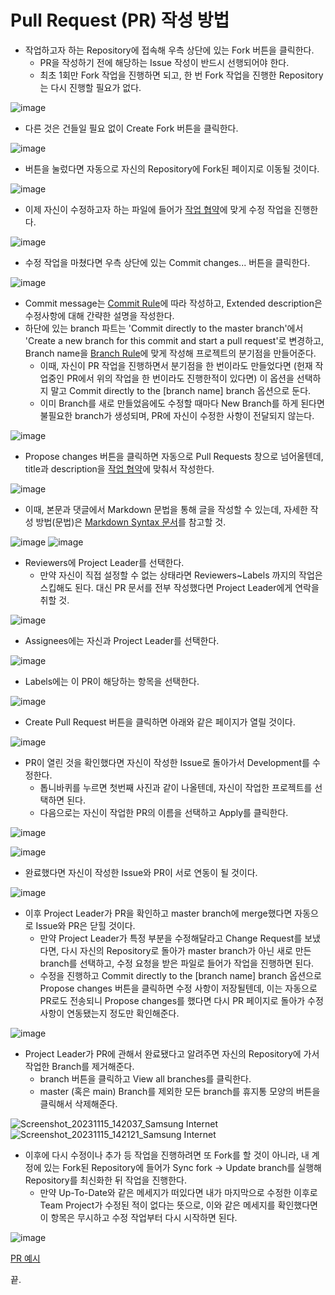 # Pull Request (PR) 작성 방법

- 작업하고자 하는 Repository에 접속해 우측 상단에 있는 Fork 버튼을 클릭한다.
  - PR을 작성하기 전에 해당하는 Issue 작성이 반드시 선행되어야 한다.
  - 최초 1회만 Fork 작업을 진행하면 되고, 한 번 Fork 작업을 진행한 Repository는 다시 진행할 필요가 없다.

![image](https://github.com/kimch0612/Team_Project-Documents/assets/10193967/f4715ca3-7651-4b20-b418-415c3254a608)

- 다른 것은 건들일 필요 없이 Create Fork 버튼을 클릭한다.

![image](https://github.com/kimch0612/Team_Project-Documents/assets/10193967/76cb7fdd-7fda-4619-8a69-727f1fc0d23e)

- 버튼을 눌렀다면 자동으로 자신의 Repository에 Fork된 페이지로 이동될 것이다.

![image](https://github.com/kimch0612/Team_Project-Documents/assets/10193967/5c7e3e32-e482-4e95-b78f-f08cdd27bcfc)

- 이제 자신이 수정하고자 하는 파일에 들어가 [작업 협약](https://github.com/kimch0612/Team_Project-Documents/blob/master/Convention.md)에 맞게 수정 작업을 진행한다.

![image](https://github.com/kimch0612/Team_Project-Documents/assets/10193967/ce77acb4-0e0f-45d3-9fe4-c51f70b52f53)

- 수정 작업을 마쳤다면 우측 상단에 있는 Commit changes... 버튼을 클릭한다.

![image](https://github.com/kimch0612/Team_Project-Documents/assets/10193967/51be9630-4205-418e-8b63-8e65305cdfb0)

- Commit message는 [Commit Rule](https://github.com/kimch0612/Team_Project-Documents/blob/master/Convention.md#commit-rule)에 따라 작성하고, Extended description은 수정사항에 대해 간략한 설명을 작성한다.
- 하단에 있는 branch 파트는 'Commit directly to the master branch'에서 'Create a new branch for this commit and start a pull request'로 변경하고, Branch name을 [Branch Rule](https://github.com/kimch0612/Team_Project-Documents/blob/master/Convention.md#branch-rule)에 맞게 작성해 프로젝트의 분기점을 만들어준다.
  - 이때, 자신이 PR 작업을 진행하면서 분기점을 한 번이라도 만들었다면 (헌재 작업중인 PR에서 위의 작업을 한 번이라도 진행한적이 있다면) 이 옵션을 선택하지 말고 Commit directly to the [branch name] branch 옵션으로 둔다.
  - 이미 Branch를 새로 만들었음에도 수정할 때마다 New Branch를 하게 된다면 불필요한 branch가 생성되며, PR에 자신이 수정한 사항이 전달되지 않는다.

![image](https://github.com/kimch0612/Team_Project-Documents/assets/10193967/82aee5cd-3a32-46df-973c-f2413fadd5fa)

- Propose changes 버튼을 클릭하면 자동으로 Pull Requests 창으로 넘어올텐데, title과 description을 [작업 협약](https://github.com/kimch0612/Team_Project-Documents/blob/master/Convention.md)에 맞춰서 작성한다.

![image](https://github.com/kimch0612/Team_Project-Documents/assets/10193967/01718f34-9eb8-4eb0-bc5a-e1e85f30244b)
- 이때, 본문과 댓글에서 Markdown 문법을 통해 글을 작성할 수 있는데, 자세한 작성 방법(문법)은 [Markdown Syntax 문서](Markdown_Syntax.md)를 참고할 것.

![image](https://github.com/kimch0612/OOP2_Project/assets/10193967/f49ec036-e7df-4cfb-ba97-1e66b92fb4c3)
![image](https://github.com/kimch0612/OOP2_Project/assets/10193967/17cb42c7-9949-468b-922d-879b1fc9015e)

- Reviewers에 Project Leader를 선택한다.
  - 만약 자신이 직접 설정할 수 없는 상태라면 Reviewers~Labels 까지의 작업은 스킵해도 된다. 대신 PR 문서를 전부 작성했다면 Project Leader에게 연락을 취할 것.

![image](https://github.com/kimch0612/Team_Project-Documents/assets/10193967/54ddc49c-7a55-40e4-bb18-208c7c8e11fc)

- Assignees에는 자신과 Project Leader를 선택한다.

![image](https://github.com/kimch0612/Team_Project-Documents/assets/10193967/343efb4b-1b5a-4852-818c-f402228d1ae6)

- Labels에는 이 PR이 해당하는 항목을 선택한다.

![image](https://github.com/kimch0612/Team_Project-Documents/assets/10193967/d3351cf6-070e-4abc-b485-faab01274c13)

- Create Pull Request 버튼을 클릭하면 아래와 같은 페이지가 열릴 것이다.

![image](https://github.com/kimch0612/Team_Project-Documents/assets/10193967/dc37e60f-652b-484f-b8ed-78191766b9b8)

- PR이 열린 것을 확인했다면 자신이 작성한 Issue로 돌아가서 Development를 수정한다.
  - 톱니바퀴를 누르면 첫번째 사진과 같이 나올텐데, 자신이 작업한 프로젝트를 선택하면 된다.
  - 다음으로는 자신이 작업한 PR의 이름을 선택하고 Apply를 클릭한다.

![image](https://github.com/kimch0612/Team_Project-Documents/assets/10193967/aaa22acd-59d7-45bf-a008-fd64282602b9)

![image](https://github.com/kimch0612/Team_Project-Documents/assets/10193967/6eccda15-cfe7-4d41-81cd-56b1abb7f19c)

- 완료했다면 자신이 작성한 Issue와 PR이 서로 연동이 될 것이다.

![image](https://github.com/kimch0612/Team_Project-Documents/assets/10193967/992c07df-9d4c-41c4-aad9-d29a4bc74571)

- 이후 Project Leader가 PR을 확인하고 master branch에 merge했다면 자동으로 Issue와 PR은 닫힐 것이다.
  - 만약 Project Leader가 특정 부분을 수정해달라고 Change Request를 보냈다면, 다시 자신의 Repository로 돌아가 master branch가 아닌 새로 만든 branch를 선택하고, 수정 요청을 받은 파일로 들어가 작업을 진행하면 된다.
  - 수정을 진행하고  Commit directly to the [branch name] branch 옵션으로 Propose changes 버튼을 클릭하면 수정 사항이 저장될텐데, 이는 자동으로 PR로도 전송되니 Propose changes를 했다면 다시 PR 페이지로 돌아가 수정 사항이 연동됐는지 정도만 확인해준다.

![image](https://github.com/kimch0612/Team_Project-Documents/assets/10193967/569919cc-8575-4e02-bdac-e52caf239425)
- Project Leader가 PR에 관해서 완료됐다고 알려주면 자신의 Repository에 가서 작업한 Branch를 제거해준다.
  - branch 버튼을 클릭하고 View all branches를 클릭한다.
  - master (혹은 main) Branch를 제외한 모든 branch를 휴지통 모양의 버튼을 클릭해서 삭제해준다.

![Screenshot_20231115_142037_Samsung Internet](https://github.com/kimch0612/OOP2_Project/assets/10193967/f202c48a-db30-451b-a34d-8aaebc622c33)
![Screenshot_20231115_142121_Samsung Internet](https://github.com/kimch0612/OOP2_Project/assets/10193967/11a0ca26-7a65-4206-a9a6-109309c92b5d)
- 이후에 다시 수정이나 추가 등 작업을 진행하려면 또 Fork를 할 것이 아니라, 내 계정에 있는 Fork된 Repository에 들어가 Sync fork -> Update branch를 실행해 Repository를 최신화한 뒤 작업을 진행한다.
  - 만약 Up-To-Date와 같은 메세지가 떠있다면 내가 마지막으로 수정한 이후로 Team Project가 수정된 적이 없다는 뜻으로, 이와 같은 메세지를 확인했다면 이 항목은 무시하고 수정 작업부터 다시 시작하면 된다.

![image](https://github.com/kimch0612/Team_Project-Documents/assets/10193967/9881ed8b-30d2-4870-a42e-437d7ae6b5ec)

[PR 예시](https://github.com/kimch0612/OOP2_Project/pull/7)

끝.
